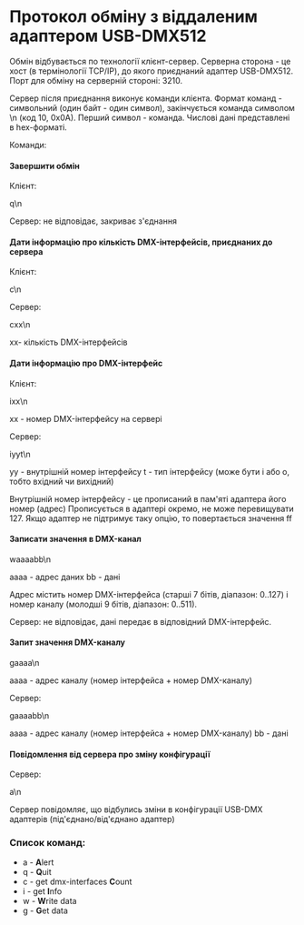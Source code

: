 # Протокол обміну з віддаленим адаптером USB-DMX512

Обмін відбувається по технології клієнт-сервер.
Серверна сторона - це хост (в термінології TCP/IP), до якого приєднаний адаптер USB-DMX512.
Порт для обміну на серверній стороні: 3210.

Сервер після приєднання виконує команди клієнта.
Формат команд - символьний (один байт - один символ), закінчується команда символом \n (код 10, 0x0A).
Перший символ - команда. Числові дані представлені в hex-форматі.

Команди:

#### Завершити обмін

Клієнт:

q\n

Сервер: не відповідає, закриває з'єднання


#### Дати інформацію про кількість DMX-інтерфейсів, приєднаних до сервера

Клієнт:

с\n

Сервер:

сxx\n

xx- кількість DMX-інтерфейсів


#### Дати інформацію про DMX-інтерфейс

Клієнт:

ixx\n

xx - номер DMX-інтерфейсу на сервері

Сервер:

iyyt\n

yy - внутрішній номер інтерфейсу
t  - тип інтерфейсу (може бути i або o, тобто вхідний чи вихідний)

Внутрішній номер інтерфейсу - це прописаний в пам'яті адаптера його номер (адрес) 
Прописується в адаптері окремо, не може перевищувати 127.
Якщо адаптер не підтримує таку опцію,
то повертається значення ff 

#### Записати значення в DMX-канал

waaaabb\n

aaaa - адрес даних
bb   - дані

Адрес містить номер DMX-інтерфейса (старші 7 бітів, діапазон: 0..127) і номер каналу (молодші 9 бітів, діапазон: 0..511).

Сервер: не відповідає, дані передає в відповідний DMX-інтерфейс.

#### Запит значення DMX-каналу

gaaaa\n

aaaa - адрес каналу (номер інтерфейса + номер DMX-каналу)

Сервер:

gaaaabb\n

aaaa - адрес каналу (номер інтерфейса + номер DMX-каналу)
bb   - дані

#### Повідомлення від сервера про зміну конфігурації

Сервер:

a\n

Сервер повідомляє, що відбулись зміни в конфігурації USB-DMX адаптерів (під'єднано/від'єднано адаптер)


### Список команд:
* a - **A**lert
* q - **Q**uit
* c - get dmx-interfaces **C**ount
* i - get **I**nfo
* w - **W**rite data
* g - **G**et data
